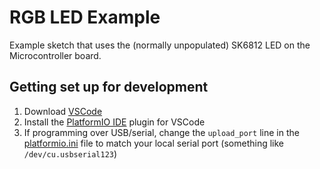 # RGB LED Example

Example sketch that uses the (normally unpopulated) SK6812 LED on the Microcontroller board.

## Getting set up for development

1. Download [VSCode](https://code.visualstudio.com/)
1. Install the [PlatformIO IDE](http://docs.platformio.org/en/latest/ide/vscode.html) plugin for VSCode
1. If programming over USB/serial, change the `upload_port` line in the [platformio.ini](https://github.com/johnboiles/EspHeart/blob/master/platformio.ini) file to match your local serial port (something like `/dev/cu.usbserial123`)
